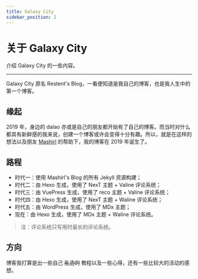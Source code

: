 ```yaml
---
title: Galaxy City
sidebar_position: 2
---
```


# 关于 Galaxy City

介绍 Galaxy City 的一些内容。

---

Galaxy City 原名 Restent's Blog，一看便知道是我自己的博客，也是我人生中的第一个博客。

## 缘起

2019 年，身边的 dalao 亦或是自己的朋友都开始有了自己的博客。而当时对什么都具有新鲜感的我来说，创建一个博客或许会变得十分有趣。所以，就是在这样的想法以及朋友 [Mashirl](https://www.mashirl.com) 的帮助下，我的博客在 2019 年诞生了。

## 路程

- 时代一：使用 Mashirl's Blog 的所有 Jekyll 资源构建；
- 时代二：由 Hexo 生成，使用了 NexT 主题 + Valine 评论系统；
- 时代三：由 VuePress 生成，使用了 reco 主题 + Valine 评论系统；
- 时代四：由 Hexo 生成，使用了 NexT 主题 + Waline 评论系统；
- 时代五：由 WordPress 生成，使用了 MDx 主题；
- 现在：由 Hexo 生成，使用了 MDx 主题 + Waline 评论系统。

> 注：评论系统只写用时最长的评论系统。

## 方向

博客我打算是出一些自己 ~~乱造的~~ 教程以及一些心得，还有一些比较大的活动的感想。
